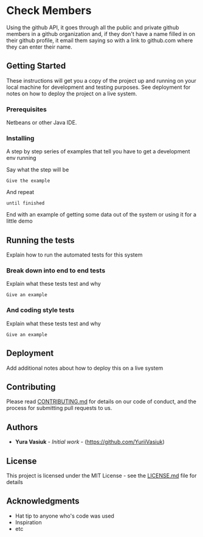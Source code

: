 # Check Members

Using the github API, it goes through all the public and private github members in a github organization and, if they don't have a name filled in on their github profile, it email them saying so with a link to gi​thub.com where they can enter their name.

## Getting Started

These instructions will get you a copy of the project up and running on your local machine for development and testing purposes. See deployment for notes on how to deploy the project on a live system.

### Prerequisites

Netbeans or other Java IDE.

### Installing

A step by step series of examples that tell you have to get a development env running

Say what the step will be

```
Give the example
```

And repeat

```
until finished
```

End with an example of getting some data out of the system or using it for a little demo

## Running the tests

Explain how to run the automated tests for this system

### Break down into end to end tests

Explain what these tests test and why

```
Give an example
```

### And coding style tests

Explain what these tests test and why

```
Give an example
```

## Deployment

Add additional notes about how to deploy this on a live system

## Contributing

Please read [CONTRIBUTING.md](https://gist.github.com/PurpleBooth/b24679402957c63ec426) for details on our code of conduct, and the process for submitting pull requests to us.

## Authors

* **Yura Vasiuk** - *Initial work* - (https://github.com/YuriiVasiuk)

## License

This project is licensed under the MIT License - see the [LICENSE.md](LICENSE.md) file for details

## Acknowledgments

* Hat tip to anyone who's code was used
* Inspiration
* etc
 
